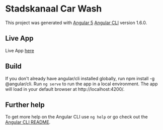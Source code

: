 # Stadskanaal Car Wash

This project was generated with [Angular 5](https://angular.io/) [Angular CLI](https://github.com/angular/angular-cli) version 1.6.0.

## Live App

Live App [here](https://nicoarrington.github.io/stadskanaalcarwash)

## Build

If you don't already have angular/cli installed globally, run npm install -g @angular/cli.
Run `ng serve` to run the app in a local environment. The app will load in your default browser at http://localhost:4200/.

## Further help

To get more help on the Angular CLI use `ng help` or go check out the [Angular CLI README](https://github.com/angular/angular-cli/blob/master/README.md).
